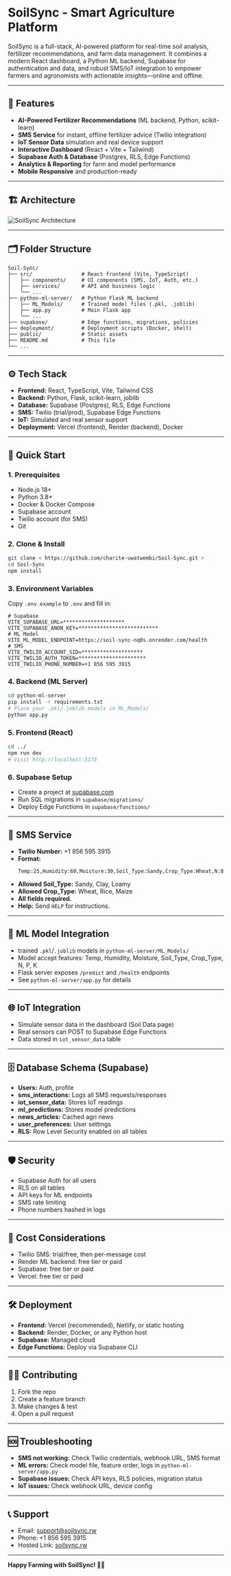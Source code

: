 # SoilSync - Smart Agriculture Platform

SoilSync is a full-stack, AI-powered platform for real-time soil analysis, fertilizer recommendations, and farm data management. It combines a modern React dashboard, a Python ML backend, Supabase for authentication and data, and robust SMS/IoT integration to empower farmers and agronomists with actionable insights—online and offline.

---

## 🌟 Features
- **AI-Powered Fertilizer Recommendations** (ML backend, Python, scikit-learn)
- **SMS Service** for instant, offline fertilizer advice (Twilio integration)
- **IoT Sensor Data** simulation and real device support
- **Interactive Dashboard** (React + Vite + Tailwind)
- **Supabase Auth & Database** (Postgres, RLS, Edge Functions)
- **Analytics & Reporting** for farm and model performance
- **Mobile Responsive** and production-ready

---

## 🏗️ Architecture

![SoilSync Architecture](public/Untitled%20diagram%20_%20Mermaid%20Chart-2025-07-01-214456.svg)

---

## 🗂️ Folder Structure

```
Soil-Sync/
├── src/                # React frontend (Vite, TypeScript)
│   ├── components/     # UI components (SMS, IoT, Auth, etc.)
│   ├── services/       # API and business logic
│   └── ...
├── python-ml-server/   # Python Flask ML backend
│   ├── ML_Models/      # Trained model files (.pkl, .joblib)
│   ├── app.py          # Main Flask app
│   └── ...
├── supabase/           # Edge functions, migrations, policies
├── deployment/         # Deployment scripts (Docker, shell)
├── public/             # Static assets
├── README.md           # This file
└── ...
```

---

## ⚙️ Tech Stack
- **Frontend:** React, TypeScript, Vite, Tailwind CSS
- **Backend:** Python, Flask, scikit-learn, joblib
- **Database:** Supabase (Postgres), RLS, Edge Functions
- **SMS:** Twilio (trial/prod), Supabase Edge Functions
- **IoT:** Simulated and real sensor support
- **Deployment:** Vercel (frontend), Render (backend), Docker

---

## 🚀 Quick Start

### 1. Prerequisites
- Node.js 18+
- Python 3.8+
- Docker & Docker Compose
- Supabase account
- Twilio account (for SMS)
- Git

### 2. Clone & Install
```bash
git clone < https://github.com/charite-uwatwembi/Soil-Sync.git >
cd Soil-Sync
npm install
```

### 3. Environment Variables
Copy `.env.example` to `.env` and fill in:
```env
# Supabase
VITE_SUPABASE_URL=********************
VITE_SUPABASE_ANON_KEY=**************************
# ML Model
VITE_ML_MODEL_ENDPOINT=https://soil-sync-nq0s.onrender.com/health
# SMS
VITE_TWILIO_ACCOUNT_SID=********************
VITE_TWILIO_AUTH_TOKEN=**********************
VITE_TWILIO_PHONE_NUMBER=+1 856 595 3915
```

### 4. Backend (ML Server)
```bash
cd python-ml-server
pip install -r requirements.txt
# Place your .pkl/.joblib models in ML_Models/
python app.py
```

### 5. Frontend (React)
```bash
cd ../
npm run dev
# Visit http://localhost:5173
```

### 6. Supabase Setup
- Create a project at [supabase.com](https://supabase.com)
- Run SQL migrations in `supabase/migrations/`
- Deploy Edge Functions in `supabase/functions/`

---

## 📱 SMS Service

- **Twilio Number:** +1 856 595 3915
- **Format:**
  ```
  Temp:25,Humidity:60,Moisture:30,Soil_Type:Sandy,Crop_Type:Wheat,N:0.5,P:30,K:20
  ```
- **Allowed Soil_Type:** Sandy, Clay, Loamy
- **Allowed Crop_Type:** Wheat, Rice, Maize
- **All fields required.**
- **Help:** Send `HELP` for instructions.

---

## 🤖 ML Model Integration
- trained `.pkl`/`.joblib` models in `python-ml-server/ML_Models/`
- Model accept features: Temp, Humidity, Moisture, Soil_Type, Crop_Type, N, P, K
- Flask server exposes `/predict` and `/health` endpoints
- See `python-ml-server/app.py` for details

---

## 🌐 IoT Integration
- Simulate sensor data in the dashboard (Soil Data page)
- Real sensors can POST to Supabase Edge Functions
- Data stored in `iot_sensor_data` table

---

## 🗄️ Database Schema (Supabase)
- **Users:** Auth, profile
- **sms_interactions:** Logs all SMS requests/responses
- **iot_sensor_data:** Stores IoT readings
- **ml_predictions:** Stores model predictions
- **news_articles:** Cached agri news
- **user_preferences:** User settings
- **RLS:** Row Level Security enabled on all tables

---

## 🛡️ Security
- Supabase Auth for all users
- RLS on all tables
- API keys for ML endpoints
- SMS rate limiting
- Phone numbers hashed in logs

---

## 💸 Cost Considerations
- Twilio SMS: trial/free, then per-message cost
- Render ML backend: free tier or paid
- Supabase: free tier or paid
- Vercel: free tier or paid

---

## 🛠️ Deployment
- **Frontend:** Vercel (recommended), Netlify, or static hosting
- **Backend:** Render, Docker, or any Python host
- **Supabase:** Managed cloud
- **Edge Functions:** Deploy via Supabase CLI

---

## 🧑‍💻 Contributing
1. Fork the repo
2. Create a feature branch
3. Make changes & test
4. Open a pull request

---

## 🆘 Troubleshooting
- **SMS not working:** Check Twilio credentials, webhook URL, SMS format
- **ML errors:** Check model file, feature order, logs in `python-ml-server/app.py`
- **Supabase issues:** Check API keys, RLS policies, migration status
- **IoT issues:** Check webhook URL, device config

---

## 📞 Support
- Email: support@soilsync.rw
- Phone: +1 856 595 3915
- Hosted Link: [soilsync.rw](https://soil-sync-proj.vercel.app/)

---

**Happy Farming with SoilSync! 🌱🤖**